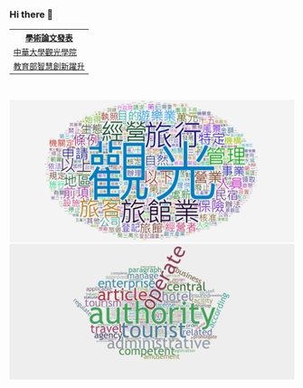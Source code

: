 ### Hi there 👋
<table>
  <tr>
    <th><a href="https://scholar.google.com/citations?user=-1OMl80AAAAJ&hl=en">學術論文發表</a></th>
  </tr>
  <tr>
    <td><a href="https://mice.chu.edu.tw/">中華大學觀光學院</a></td>
  </tr>
  <tr>
    <td><a href="https://proj.moe.edu.tw/itsa/Default.aspx">教育部智慧創新躍升</a></td>
 </tr>  
</table><br>

<img src="1.jpg"></img>
<img src="2.jpg"></img>
